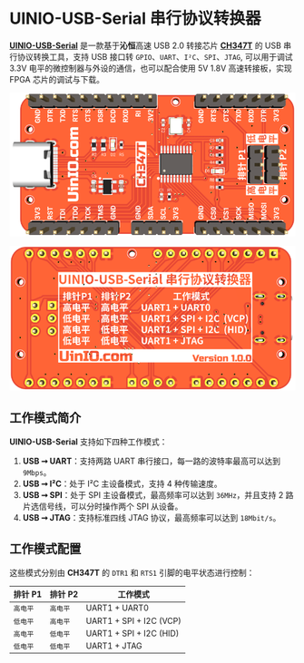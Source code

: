 # UINIO-USB-Serial 串行协议转换器

[**UINIO-USB-Serial**](https://github.com/uinika/UINIO-USB-Serial) 是一款基于**沁恒**高速 USB 2.0 转接芯片 [**CH347T**](https://www.wch.cn/products/CH347.html) 的 USB 串行协议转换工具，支持 USB 接口转 `GPIO`、`UART`、`I²C`、`SPI`、`JTAG`, 可以用于调试 3.3V 电平的微控制器与外设的通信，也可以配合使用 5V 1.8V 高速转接板，实现 FPGA 芯片的调试与下载。

![](./Images/PCB-3D-1.png)

![](./Images/PCB-3D-2.png)

## 工作模式简介

**UINIO-USB-Serial** 支持如下四种工作模式：

1. **USB ➞ UART**：支持两路 UART 串行接口，每一路的波特率最高可以达到 `9Mbps`。
2. **USB ➞ I²C**：处于 I²C 主设备模式，支持 4 种传输速度。
3. **USB ➞ SPI**：处于 SPI 主设备模式，最高频率可以达到 `36MHz`，并且支持 2 路片选信号线，可以分时操作两个 SPI 从设备。
4. **USB ➞ JTAG**：支持标准四线 JTAG 协议，最高频率可以达到 `18Mbit/s`。

## 工作模式配置

这些模式分别由 **CH347T** 的 `DTR1` 和 `RTS1` 引脚的电平状态进行控制：

| 排针 P1  | 排针 P2  | 工作模式                |
| -------- | -------- | ----------------------- |
| `高电平` | `高电平` | UART1 + UART0           |
| `低电平` | `高电平` | UART1 + SPI + I2C (VCP) |
| `高电平` | `低电平` | UART1 + SPI + I2C (HID) |
| `低电平` | `低电平` | UART1 + JTAG            |
